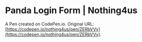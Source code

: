 # Panda Login Form | Nothing4us

A Pen created on CodePen.io. Original URL: [https://codepen.io/nothing4us/pen/ZERbVVy](https://codepen.io/nothing4us/pen/ZERbVVy).

